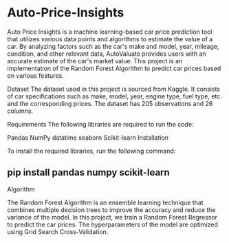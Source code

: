 # Auto-Price-Insights
Auto Price Insights is a machine learning-based car price prediction tool that utilizes various data points and algorithms to estimate the value of a car. By analyzing factors such as the car's make and model, year, mileage, condition, and other relevant data, AutoValuate provides users with an accurate estimate of the car's market value.
This project is an implementation of the Random Forest Algorithm 
to predict car prices based on various features.

Dataset
The dataset used in this project is sourced from Kaggle. 
It consists of car specifications such as make, model, year, engine type, fuel type, etc.
and the corresponding prices. The dataset has 205 observations and 26 columns.

Requirements
The following libraries are required to run the code:

Pandas
NumPy
datatime
seaborn
Scikit-learn
Installation

To install the required libraries, run the following command:
## pip install pandas numpy scikit-learn ##


Algorithm

The Random Forest Algorithm is an ensemble learning technique that 
combines multiple decision trees to improve the accuracy and reduce the variance of the model. 
In this project, we train a Random Forest Regressor to predict the car prices. 
The hyperparameters of the model are optimized using Grid Search Cross-Validation.
